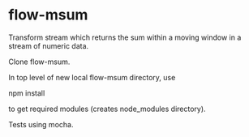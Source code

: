 flow-msum
========

Transform stream which returns the sum within a moving window in a stream of numeric data.

Clone flow-msum.

In top level of new local flow-msum directory, use

npm install

to get required modules (creates node_modules directory).

Tests using mocha.





